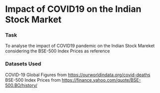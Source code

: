 # Impact of COVID19 on the Indian Stock Market

### Task
To analyse the impact of COVID19 pandemic on the Indian Stock Mareket considering the BSE-500 Index Prices as reference

### Datasets Used
COVID-19 Global Figures from https://ourworldindata.org/covid-deaths
BSE-500 Index Prices from https://finance.yahoo.com/quote/BSE-500.BO/history/


